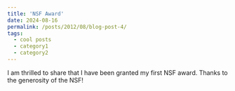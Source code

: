 ```yaml
---
title: 'NSF Award'
date: 2024-08-16
permalink: /posts/2012/08/blog-post-4/
tags:
  - cool posts
  - category1
  - category2
---
```


I am thrilled to share that I have been granted my first NSF award. Thanks to the generosity of the NSF!
